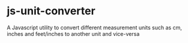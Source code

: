 # js-unit-converter
A Javascript utility to convert different measurement units such as cm, inches and feet/inches  to another unit and vice-versa

